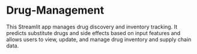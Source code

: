 # Drug-Management
This Streamlit app manages drug discovery and inventory tracking. It predicts substitute drugs and side effects based on input features and allows users to view, update, and manage drug inventory and supply chain data.


